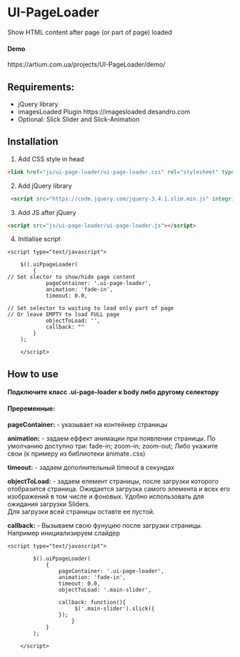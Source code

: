 # UI-PageLoader
Show HTML content after page (or part of page) loaded


<h4>Demo</h4> 
https://artium.com.ua/projects/UI-PageLoader/demo/


<h2>Requirements: </h2>
<ul>
<li>jQuery library</li>
<li>imagesLoaded Plugin  https://imagesloaded.desandro.com</li>
<li>Optional: Slick Slider and Slick-Animation</li>
</ul>


<h2>Installation</h2>

1. Add CSS style in head
```HTML 
<link href="js/ui-page-loader/ui-page-loader.css" rel="stylesheet" type="text/css">
```
2. Add jQuery library
```HTML 
 <script src="https://code.jquery.com/jquery-3.4.1.slim.min.js" integrity="sha384-J6qa4849blE2+poT4WnyKhv5vZF5SrPo0iEjwBvKU7imGFAV0wwj1yYfoRSJoZ+n" crossorigin="anonymous"></script>
 ``` 
 
3. Add JS after jQuery
```HTML 
<script src="js/ui-page-loader/ui-page-loader.js"></script>
```  
4. Initialise script
```JS 
<script type="text/javascript">

    $().uiPpageLoader(
        {
// Set slector to show/hide page content
            pageContainer: '.ui-page-loader',
            animation: 'fade-in',
            timeout: 0.0,

// Set selector to waiting to load only part of page
// Or leave EMPTY to load FULL page
            objectToLoad: '',
            callback: ""
        }
    );

    </script>
  ``` 
<p></p>

<h2>How to use</h2>

<h4>Подключите класс .ui-page-loader к body либо другому селектору </h4>

<body class="ui-page-loader">

<h4>Преременные:</h4>

<p><b>pageContainer:</b> - указывает на контейнер страницы</p>
<p><b>animation:</b> - задаем еффект анимации при появлении страницы. По умолчанию доступно три: fade-in; zoom-in; zoom-out;
Либо укажите свои (к примеру из библиотеки animate..css) </p>
<p><b>timeout:</b> - задаем дополнительный timeout в секундах</p>
<p><b>objectToLoad:</b> - задаем елемент страницы, после загрузки которого отобразится страница. Ожидается загрузка самого элемента и всех его изображений в том числе и фоновых. Удобно использовать для ожидания загрузки Sliders. <br />
Для загрузки всей страницы оставте ее пустой.
</p>
<p><b>callback:</b> - Вызываем свою фунуцию после загрузки страницы. Например инициализируем слайдер </p>

```JS
<script type="text/javascript">

        $().uiPpageLoader(
            {
                pageContainer: '.ui-page-loader',
                animation: 'fade-in',
                timeout: 0.0,
                objectToLoad: '.main-slider',

                callback: function(){
                     $('.main-slider').slick({   
                });
                    }
            }
        );

    </script>
```     


